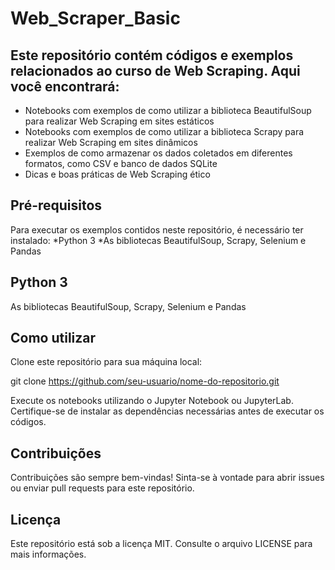 # Web_Scraper_Basic

## Este repositório contém códigos e exemplos relacionados ao curso de Web Scraping. Aqui você encontrará:

  * Notebooks com exemplos de como utilizar a biblioteca BeautifulSoup para realizar Web Scraping em sites estáticos
  * Notebooks com exemplos de como utilizar a biblioteca Scrapy para realizar Web Scraping em sites dinâmicos
  * Exemplos de como armazenar os dados coletados em diferentes formatos, como CSV e banco de dados SQLite
  * Dicas e boas práticas de Web Scraping ético

## Pré-requisitos
Para executar os exemplos contidos neste repositório, é necessário ter instalado:
  *Python 3
  *As bibliotecas BeautifulSoup, Scrapy, Selenium e Pandas

## Python 3
As bibliotecas BeautifulSoup, Scrapy, Selenium e Pandas

## Como utilizar
Clone este repositório para sua máquina local:

git clone https://github.com/seu-usuario/nome-do-repositorio.git

Execute os notebooks utilizando o Jupyter Notebook ou JupyterLab. Certifique-se de instalar as dependências necessárias antes de executar os códigos.

## Contribuições
Contribuições são sempre bem-vindas! Sinta-se à vontade para abrir issues ou enviar pull requests para este repositório.

## Licença
Este repositório está sob a licença MIT. Consulte o arquivo LICENSE para mais informações.
